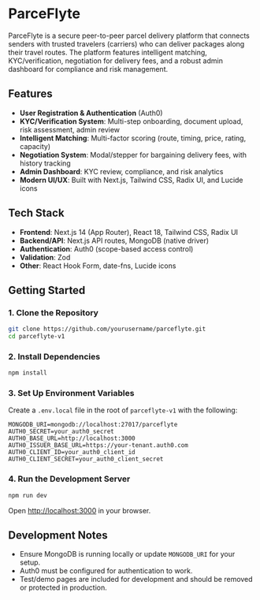 # ParceFlyte

ParceFlyte is a secure peer-to-peer parcel delivery platform that connects senders with trusted travelers (carriers) who can deliver packages along their travel routes. The platform features intelligent matching, KYC/verification, negotiation for delivery fees, and a robust admin dashboard for compliance and risk management.

## Features

- **User Registration & Authentication** (Auth0)
- **KYC/Verification System**: Multi-step onboarding, document upload, risk assessment, admin review
- **Intelligent Matching**: Multi-factor scoring (route, timing, price, rating, capacity)
- **Negotiation System**: Modal/stepper for bargaining delivery fees, with history tracking
- **Admin Dashboard**: KYC review, compliance, and risk analytics
- **Modern UI/UX**: Built with Next.js, Tailwind CSS, Radix UI, and Lucide icons

## Tech Stack

- **Frontend**: Next.js 14 (App Router), React 18, Tailwind CSS, Radix UI
- **Backend/API**: Next.js API routes, MongoDB (native driver)
- **Authentication**: Auth0 (scope-based access control)
- **Validation**: Zod
- **Other**: React Hook Form, date-fns, Lucide icons

## Getting Started

### 1. Clone the Repository
```bash
git clone https://github.com/yourusername/parceflyte.git
cd parceflyte-v1
```

### 2. Install Dependencies
```bash
npm install
```

### 3. Set Up Environment Variables
Create a `.env.local` file in the root of `parceflyte-v1` with the following:
```env
MONGODB_URI=mongodb://localhost:27017/parceflyte
AUTH0_SECRET=your_auth0_secret
AUTH0_BASE_URL=http://localhost:3000
AUTH0_ISSUER_BASE_URL=https://your-tenant.auth0.com
AUTH0_CLIENT_ID=your_auth0_client_id
AUTH0_CLIENT_SECRET=your_auth0_client_secret
```

### 4. Run the Development Server
```bash
npm run dev
```

Open [http://localhost:3000](http://localhost:3000) in your browser.

## Development Notes
- Ensure MongoDB is running locally or update `MONGODB_URI` for your setup.
- Auth0 must be configured for authentication to work.
- Test/demo pages are included for development and should be removed or protected in production.

